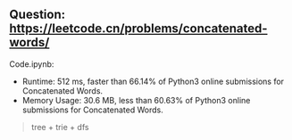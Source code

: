 ## Question: https://leetcode.cn/problems/concatenated-words/

Code.ipynb:
* Runtime: 512 ms, faster than 66.14% of Python3 online submissions for Concatenated Words.
* Memory Usage: 30.6 MB, less than 60.63% of Python3 online submissions for Concatenated Words.
> tree + trie + dfs

